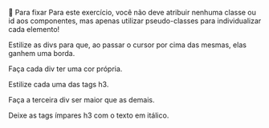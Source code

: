 🚀 Para fixar
Para este exercício, você não deve atribuir nenhuma classe ou id aos componentes, mas apenas utilizar pseudo-classes para individualizar cada elemento!

Estilize as divs para que, ao passar o cursor por cima das mesmas, elas ganhem uma borda.

Faça cada div ter uma cor própria.

Estilize cada uma das tags h3.

Faça a terceira div ser maior que as demais.

Deixe as tags ímpares h3 com o texto em itálico.